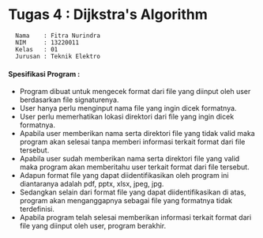 # Tugas 4 : Dijkstra's Algorithm
```shell
  Nama    : Fitra Nurindra
  NIM     : 13220011
  Kelas   : 01
  Jurusan : Teknik Elektro
```
<h4> Spesifikasi Program : </h4>
<ul>
  <li> Program dibuat untuk mengecek format dari file yang diinput oleh user berdasarkan file signaturenya. </li>
  <li> User hanya perlu menginput nama file yang ingin dicek formatnya. </li>
  <li> User perlu memerhatikan lokasi direktori dari file yang ingin dicek formatnya. </li>
  <li> Apabila user memberikan nama serta direktori file yang tidak valid maka program akan selesai tanpa memberi informasi terkait format dari file tersebut. </li>
  <li> Apabila user sudah memberikan nama serta direktori file yang valid maka program akan memberitahu user terkait format dari file tersebut. </li>
  <li> Adapun format file yang dapat diidentifikasikan oleh program ini diantaranya adalah pdf, pptx, xlsx, jpeg, jpg. </li>
  <li> Sedangkan selain dari format file yang dapat diidentifikasikan di atas, program akan menganggapnya sebagai file yang formatnya tidak terdefinisi. </li>
  <li> Apabila program telah selesai memberikan informasi terkait format dari file yang diinput oleh user, program berakhir. </li>
</ul>
